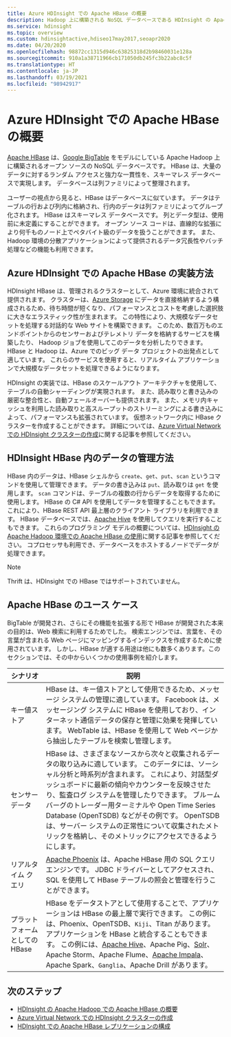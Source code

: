 ```yaml
---
title: Azure HDInsight での Apache HBase の概要
description: Hadoop 上に構築される NoSQL データベースである HDInsight の Apache HBase の概要 ユース ケースについて説明し、HBase を他の Hadoop クラスターと比較します。
ms.service: hdinsight
ms.topic: overview
ms.custom: hdinsightactive,hdiseo17may2017,seoapr2020
ms.date: 04/20/2020
ms.openlocfilehash: 98872cc1315d946c63825318d2b98460031e128a
ms.sourcegitcommit: 910a1a38711966cb171050db245fc3b22abc8c5f
ms.translationtype: HT
ms.contentlocale: ja-JP
ms.lasthandoff: 03/19/2021
ms.locfileid: "98942917"
---
```

# <a name="what-is-apache-hbase-in-azure-hdinsight"></a>Azure HDInsight での Apache HBase の概要

[Apache HBase](https://hbase.apache.org/) は、[Google BigTable](https://cloud.google.com/bigtable/) をモデルにしている Apache Hadoop 上に構築されるオープン ソースの NoSQL データベースです。 HBase は、大量のデータに対するランダム アクセスと強力な一貫性を、スキーマレス データベースで実現します。 データベースは列ファミリによって整理されます。

ユーザーの視点から見ると、HBase はデータベースに似ています。 データはテーブルの行および列内に格納され、行内のデータは列ファミリによってグループ化されます。 HBase はスキーマレス データベースです。 列とデータ型は、使用前に未定義にすることができます。 オープン ソース コードは、直線的な拡張により何千ものノード上でペタバイト級のデータを扱うことができます。 また、Hadoop 環境の分散アプリケーションによって提供されるデータ冗長性やバッチ処理などの機能も利用できます。

## <a name="how-is-apache-hbase-implemented-in-azure-hdinsight"></a>Azure HDInsight での Apache HBase の実装方法

HDInsight HBase は、管理されるクラスターとして、Azure 環境に統合されて提供されます。 クラスターは、[Azure Storage](./../hdinsight-hadoop-use-blob-storage.md) にデータを直接格納するよう構成されるため、待ち時間が短くなり、パフォーマンスとコストを考慮した選択肢に大きなエラスティック性が生まれます。 この特性により、大規模なデータセットを処理する対話的な Web サイトを構築できます。 このため、数百万ものエンドポイントからのセンサーおよびテレメトリ データを格納するサービスを構築したり、 Hadoop ジョブを使用してこのデータを分析したりできます。 HBase と Hadoop は、Azure でのビッグ データ プロジェクトの出発点として適しています。 これらのサービスを使用すると、リアルタイム アプリケーションで大規模なデータセットを処理できるようになります。

HDInsight の実装では、HBase のスケールアウト アーキテクチャを使用して、テーブルの自動シャーディングが実現されます。 また、読み取りと書き込みの厳密な整合性と、自動フェールオーバーも提供されます。 また、メモリ内キャッシュを利用した読み取りと高スループットのストリーミングによる書き込みによって、パフォーマンスも拡張されています。 仮想ネットワーク内に HBase クラスターを作成することができます。 詳細については、[Azure Virtual Network での HDInsight クラスターの作成](./apache-hbase-provision-vnet.md)に関する記事を参照してください。

## <a name="how-is-data-managed-in-hdinsight-hbase"></a>HDInsight HBase 内のデータの管理方法

HBase 内のデータは、HBase シェルから `create`、`get`、`put`、`scan` というコマンドを使用して管理できます。 データの書き込みは `put`、読み取りは `get` を使用します。 `scan` コマンドは、テーブルの複数の行からデータを取得するために使用します。 HBase の C# API を使用してデータを管理することもできます。これにより、HBase REST API 最上層のクライアント ライブラリを利用できます。 HBase データベースでは、[Apache Hive](https://hive.apache.org/) を使用してクエリを実行することもできます。 これらのプログラミング モデルの概要については、[HDInsight の Apache Hadoop 環境での Apache HBase の使用](./apache-hbase-tutorial-get-started-linux.md)に関する記事を参照してください。 コプロセッサも利用でき、データベースをホストするノードでデータが処理できます。

> [!NOTE]  
> Thrift は、HDInsight での HBase ではサポートされていません。

## <a name="use-cases-for-apache-hbase"></a>Apache HBase のユース ケース

BigTable が開発され、さらにその機能を拡張する形で HBase が開発された本来の目的は、Web 検索に利用するためでした。 検索エンジンでは、言葉を、その言葉が含まれる Web ページにマッピングするインデックスを作成するために使用されています。 しかし、HBase が適する用途は他にも数多くあります。このセクションでは、その中からいくつかの使用事例を紹介します。

|シナリオ |説明 |
|---|---|
|キー値ストア|HBase は、キー値ストアとして使用できるため、メッセージ システムの管理に適しています。 Facebook は、メッセージング システムに HBase を使用しており、インターネット通信データの保存と管理に効果を発揮しています。 WebTable は、HBase を使用して Web ページから抽出したテーブルを検索し管理します。|
|センサー データ|HBase は、さまざまなソースから次々と収集されるデータの取り込みに適しています。 このデータには、ソーシャル分析と時系列が含まれます。 これにより、対話型ダッシュボードに最新の傾向やカウンターを反映させたり、監査ログ システムを管理したりできます。 ブルームバーグのトレーダー用ターミナルや Open Time Series Database (OpenTSDB) などがその例です。 OpenTSDB は、サーバー システムの正常性について収集されたメトリックを格納し、そのメトリックにアクセスできるようにします。|
|リアルタイム クエリ|[Apache Phoenix](https://phoenix.apache.org/) は、Apache HBase 用の SQL クエリ エンジンです。 JDBC ドライバーとしてアクセスされ、SQL を使用して HBase テーブルの照会と管理を行うことができます。|
|プラットフォームとしての HBase|HBase をデータストアとして使用することで、アプリケーションは HBase の最上層で実行できます。 この例には、Phoenix、OpenTSDB、`Kiji`、Titan があります。 アプリケーションを HBase と統合することもできます。 この例には、[Apache Hive](https://hive.apache.org/)、Apache Pig、[Solr](https://lucene.apache.org/solr/)、Apache Storm、Apache Flume、[Apache Impala](https://impala.apache.org/)、Apache Spark、`Ganglia`、Apache Drill があります。|

## <a name="next-steps"></a>次のステップ

* [HDInsight の Apache Hadoop での Apache HBase の概要](./apache-hbase-tutorial-get-started-linux.md)
* [Azure Virtual Network での HDInsight クラスターの作成](./apache-hbase-provision-vnet.md)
* [HDInsight での Apache HBase レプリケーションの構成](apache-hbase-replication.md)
